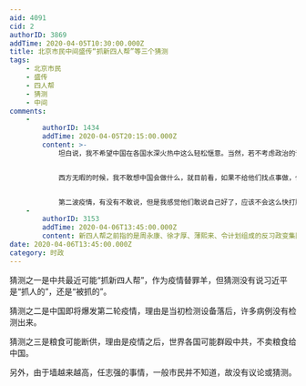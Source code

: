 ```yaml
---
aid: 4091
cid: 2
authorID: 3869
addTime: 2020-04-05T10:30:00.000Z
title: 北京市民中间盛传“抓新四人帮”等三个猜测
tags:
    - 北京市民
    - 盛传
    - 四人帮
    - 猜测
    - 中间
comments:
    -
        authorID: 1434
        addTime: 2020-04-05T20:15:00.000Z
        content: >-
            坦白说，我不希望中国在各国水深火热中这么轻松惬意。当然，若不考虑政治的话我是希望中国疫情真的过去的。但是，疫情政治他们玩得很过分，你的上述猜测我也希望会出现。


            西方无暇的时候，我不敢想中国会做什么，就目前看，如果不给他们找点事做，他们就准备搞西方了。


            第二波疫情，有没有不敢说，但是我感觉他们敢说自己好了，应该不会这么快打脸吧。
    -
        authorID: 3153
        addTime: 2020-04-06T13:45:00.000Z
        content: 新四人帮之前指的是周永康、徐才厚、薄熙来、令计划组成的反习政变集团，不知道现在这个传言里的新四人帮说的是谁？
date: 2020-04-06T13:45:00.000Z
category: 时政
---
```


猜测之一是中共最近可能“抓新四人帮”，作为疫情替罪羊，但猜测没有说习近平是“抓人的”，还是“被抓的”。

猜测之二是中国即将爆发第二轮疫情，理由是当初检测设备落后，许多病例没有检测出来。

猜测之三是粮食可能断供，理由是疫情之后，世界各国可能群殴中共，不卖粮食给中国。

另外，由于墙越来越高，任志强的事情，一般市民并不知道，故没有议论或猜测。
